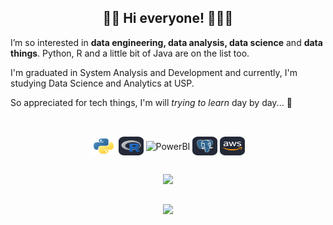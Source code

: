 ## <div align="center"><b> 👋🏻 Hi everyone! 👩🏼‍💻 </b> </div>
  
I’m so interested in <b>data engineering, data analysis, data science</b> and <b>data things</b>. Python, R and a little bit of Java are on the list too.

I'm graduated in System Analysis and Development and currently, I'm studying Data Science and Analytics at USP. 

So appreciated for tech things, I'm will <i>trying to learn</i> day by day... 🦾

##

<div align="center" style="display: inline_block"><br>
  <img align="center" alt="Python" height="30" width="40" src="https://raw.githubusercontent.com/devicons/devicon/master/icons/python/python-original.svg">
  <img align="center" alt="R" height="30" width="40" 
src="https://github.com/tandpfun/skill-icons/blob/main/icons/R-Dark.svg">
  <img align="center" alt="PowerBI" height="30" width="40" 
src="https://github.com/microsoft/PowerBI-Icons/blob/main/SVG/Power-BI.svg">
  <img align="center" alt="PostgreSQL" height="30" width="40" 
src="https://github.com/tandpfun/skill-icons/blob/main/icons/PostgreSQL-Dark.svg">
  <img align="center" alt="AWS" height="30" width="40" 
src="https://github.com/tandpfun/skill-icons/blob/main/icons/AWS-Dark.svg">
</div>

## 

<div align="center">
  <a href="https://www.linkedin.com/in/juliacosta2/" target="_blank">
    <img src="https://img.shields.io/badge/-LinkedIn-%230077B5?style=for-the-badge&logo=linkedin&logoColor=white" target="_blank">
  </a> 
</div>

##

 <p align="center">
  <img src=https://visme.co/blog/wp-content/uploads/2016/04/Header-5.gif> 
</p>

<!---
jcostaa1/jcostaa1 is a ✨ special ✨ repository because its `README.md` (this file) appears on your GitHub profile.
You can click the Preview link to take a look at your changes.
--->
